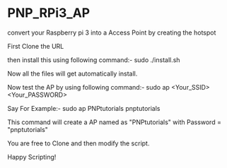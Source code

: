 # PNP_RPi3_AP
convert your Raspberry pi 3 into a Access Point by creating the hotspot

First Clone the URL

then install this using following command:-
sudo ./install.sh 

Now all the files will get automatically install.

Now test the AP by using following command:-
sudo ap <Your_SSID> <Your_PASSWORD>

Say For Example:-
sudo ap PNPtutorials pnptutorials

This command will create a AP named as "PNPtutorials" with Password = "pnptutorials"

You are free to Clone and then modify the script.

Happy Scripting! 

